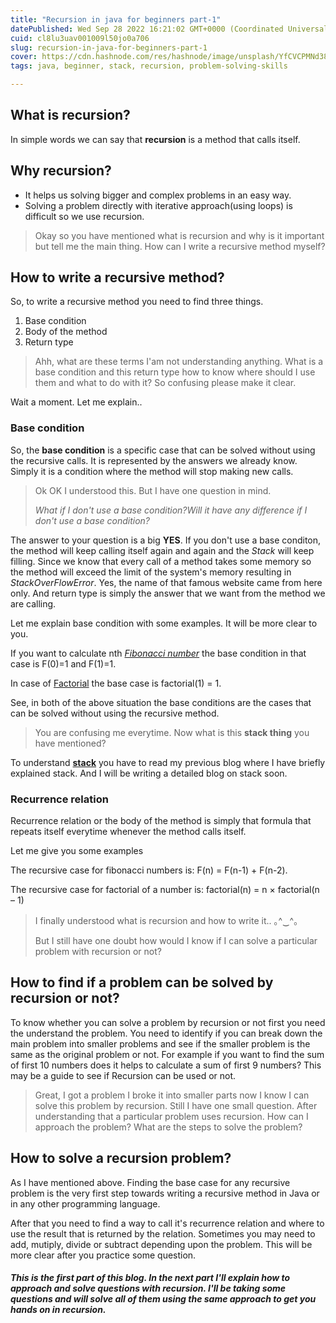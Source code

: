```yaml
---
title: "Recursion in java for beginners part-1"
datePublished: Wed Sep 28 2022 16:21:02 GMT+0000 (Coordinated Universal Time)
cuid: cl8lu3uav001009l50jo0a706
slug: recursion-in-java-for-beginners-part-1
cover: https://cdn.hashnode.com/res/hashnode/image/unsplash/YfCVCPMNd38/upload/v1664374772933/ObxPrRx6P.jpeg
tags: java, beginner, stack, recursion, problem-solving-skills

---
```


## What is recursion?
In simple words we can say that **recursion** is a method that calls itself. 
## Why recursion? 

- It helps us solving bigger and complex problems in an easy way.
- Solving a problem directly with iterative approach(using loops) is difficult so we use recursion.

> Okay so you have mentioned what is recursion and why is it important but tell me the main thing. How can I write a recursive method myself?

## How to write a recursive method?

So, to write a recursive method you need to find three things. 

1. Base condition
2. Body of the method
3. Return type

> Ahh, what are these terms I'am not understanding anything. What is a base condition and this return type how to know where should I use them and what to do with it? So confusing please make it clear.

Wait a  moment. Let me explain..
### Base condition
So, the **base condition** is a specific case that can be solved without using the recursive calls. It is represented by the answers we already know. Simply it is a condition where the method will stop making new calls. 

> Ok OK I understood this. But I have one question in mind. 
> 
> *What if I don't use a base condition?Will it have any difference if I don't use a base condition?*

The answer to your question is a big **YES**. If you don't use a base conditon, the method will keep calling itself again and again and the *Stack* will keep filling. Since we know that every call of a method takes some memory so the method will exceed the limit of the system's memory resulting in *StackOverFlowError*. Yes, the name of that famous website came from here only. And return type is simply the answer that we want from the method we are calling. 

Let me explain base condition with some examples. It will be more clear to you. 

If you want to calculate nth [*Fibonacci number*](https://en.wikipedia.org/wiki/Fibonacci_number) the base condition in that case is F(0)=1 and F(1)=1.

In case of [Factorial](https://en.wikipedia.org/wiki/Factorial) the base case is factorial(1) = 1.

See, in both of the above situation the base conditions are the cases that can be solved without using the recursive method. 

> You are confusing me everytime. Now what is this **stack thing** you have mentioned?

To understand [**stack**](https://coolcoderr.hashnode.dev/strings-in-java-explained)
  you have to read my previous blog where I have briefly explained stack. And I will be writing a detailed blog on stack soon. 

### Recurrence relation
Recurrence relation or the body of the method is simply that formula that repeats itself everytime whenever the method calls itself. 

Let me give you some examples

The recursive case for fibonacci numbers is: F(n) = F(n-1) + F(n-2).

The recursive case for factorial of a number is: factorial(n) = n × factorial(n – 1)

> I finally understood what is recursion and how to write it.. ｡^‿^｡
> 
> But I still have one doubt how would I know if I can solve a particular problem with recursion or not?

## How to find if a problem can be solved by recursion or not?

To know whether you can solve a problem by recursion or not first you need the understand the problem. You need to identify if you can break down the main problem into smaller problems and see if the smaller problem is the same as the original problem or not. For example if you want to find the sum of first 10 numbers does it helps to calculate a sum of first 9 numbers? This may be a guide to see if Recursion can be used or not.

> Great, I got a problem I broke it into smaller parts now I know I can solve this problem by recursion. Still I have one small question. After understanding that a particular problem uses recursion. How can I approach the problem? What are the steps to solve the problem?

## How to solve a recursion problem?

As I have mentioned above. Finding the base case for any recursive problem is the very first step towards writing a recursive method in Java or in any other programming language. 

After that you need to find a way to call it's recurrence relation and where to use the result that is returned by the relation. Sometimes you may need to add, mutiply, divide or subtract depending upon the problem. This will be more clear after you practice some question. 

#### *This is the first part of this blog. In the next part I'll explain how to approach and solve questions with recursion. I'll be taking some questions and will solve all of them using the same approach to get you hands on in recursion.*





